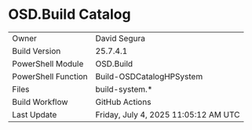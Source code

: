 ﻿# OSD.Build Catalog

| | |
|-|-|
| Owner | David Segura |
| Build Version | 25.7.4.1 |
| PowerShell Module | OSD.Build |
| PowerShell Function | Build-OSDCatalogHPSystem |
| Files | build-system.* |
| Build Workflow | GitHub Actions |
| Last Update | Friday, July 4, 2025 11:05:12 AM UTC |
